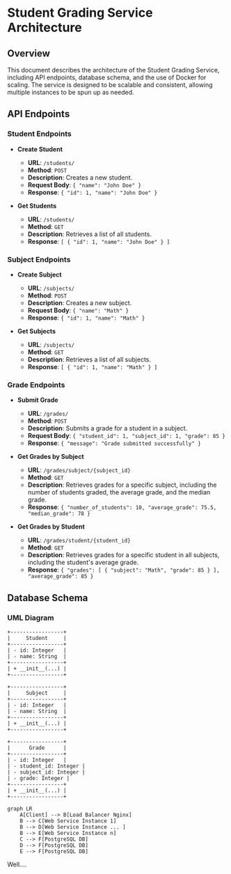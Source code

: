 # Student Grading Service Architecture

## Overview

This document describes the architecture of the Student Grading Service, including API endpoints, database schema, and the use of Docker for scaling. The service is designed to be scalable and consistent, allowing multiple instances to be spun up as needed.

## API Endpoints

### Student Endpoints

- **Create Student**
  - **URL**: `/students/`
  - **Method**: `POST`
  - **Description**: Creates a new student.
  - **Request Body**: `{ "name": "John Doe" }`
  - **Response**: `{ "id": 1, "name": "John Doe" }`

- **Get Students**
  - **URL**: `/students/`
  - **Method**: `GET`
  - **Description**: Retrieves a list of all students.
  - **Response**: `[ { "id": 1, "name": "John Doe" } ]`

### Subject Endpoints

- **Create Subject**
  - **URL**: `/subjects/`
  - **Method**: `POST`
  - **Description**: Creates a new subject.
  - **Request Body**: `{ "name": "Math" }`
  - **Response**: `{ "id": 1, "name": "Math" }`

- **Get Subjects**
  - **URL**: `/subjects/`
  - **Method**: `GET`
  - **Description**: Retrieves a list of all subjects.
  - **Response**: `[ { "id": 1, "name": "Math" } ]`

### Grade Endpoints

- **Submit Grade**
  - **URL**: `/grades/`
  - **Method**: `POST`
  - **Description**: Submits a grade for a student in a subject.
  - **Request Body**: `{ "student_id": 1, "subject_id": 1, "grade": 85 }`
  - **Response**: `{ "message": "Grade submitted successfully" }`

- **Get Grades by Subject**
  - **URL**: `/grades/subject/{subject_id}`
  - **Method**: `GET`
  - **Description**: Retrieves grades for a specific subject, including the number of students graded, the average grade, and the median grade.
  - **Response**: `{ "number_of_students": 10, "average_grade": 75.5, "median_grade": 78 }`

- **Get Grades by Student**
  - **URL**: `/grades/student/{student_id}`
  - **Method**: `GET`
  - **Description**: Retrieves grades for a specific student in all subjects, including the student's average grade.
  - **Response**: `{ "grades": [ { "subject": "Math", "grade": 85 } ], "average_grade": 85 }`

## Database Schema

### UML Diagram

```plaintext
+-----------------+
|     Student     |
+-----------------+
| - id: Integer   |
| - name: String  |
+-----------------+
| + __init__(...) |
+-----------------+

+-----------------+
|     Subject     |
+-----------------+
| - id: Integer   |
| - name: String  |
+-----------------+
| + __init__(...) |
+-----------------+

+-----------------+
|      Grade      |
+-----------------+
| - id: Integer   |
| - student_id: Integer |
| - subject_id: Integer |
| - grade: Integer |
+-----------------+
| + __init__(...) |
+-----------------+
```

```mermaid
graph LR
    A[Client] --> B[Load Balancer Nginx]
    B --> C[Web Service Instance 1]
    B --> D[Web Service Instance ... ]
    B --> E[Web Service Instance n]
    C --> F[PostgreSQL DB]
    D --> F[PostgreSQL DB]
    E --> F[PostgreSQL DB]
```

Well....